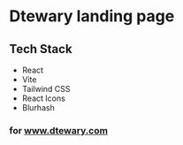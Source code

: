 # Dtewary landing page 

## Tech Stack
- React
- Vite
- Tailwind CSS
- React Icons
- Blurhash

### for www.dtewary.com